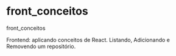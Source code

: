 # front_conceitos
front_conceitos

Frontend: aplicando conceitos de React. 
Listando, Adicionando e Removendo um repositório.
